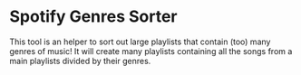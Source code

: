 # Spotify Genres Sorter
This tool is an helper to sort out large playlists that contain (too) many genres of music! It will create many playlists containing all the songs from a main playlists divided by their genres.
